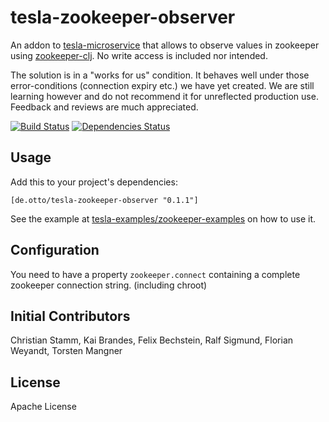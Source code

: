 # tesla-zookeeper-observer

An addon to [tesla-microservice](https://github.com/otto-de/tesla-microservice)
that allows to observe values in zookeeper using [zookeeper-clj](https://github.com/liebke/zookeeper-clj).
 No write access is included nor intended.

The solution is in a "works for us" condition. It behaves well under those error-conditions (connection expiry etc.) we have yet created.
We are still learning however and do not recommend it for unreflected production use. Feedback and reviews are much appreciated.

[![Build Status](https://travis-ci.org/otto-de/tesla-zookeeper-observer.svg)](https://travis-ci.org/otto-de/tesla-zookeeper-observer)
[![Dependencies Status](http://jarkeeper.com/otto-de/tesla-zookeeper-observer/status.svg)](http://jarkeeper.com/otto-de/tesla-zookeeper-observer)


## Usage

Add this to your project's dependencies:

`[de.otto/tesla-zookeeper-observer "0.1.1"]`

See the example at [tesla-examples/zookeeper-examples](https://github.com/otto-de/tesla-examples/zookeeper-example) on how to use it.

## Configuration

You need to have a property `zookeeper.connect` containing a complete zookeeper connection string. (including chroot)

## Initial Contributors

Christian Stamm, Kai Brandes, Felix Bechstein, Ralf Sigmund, Florian Weyandt, Torsten Mangner


## License

Apache License
